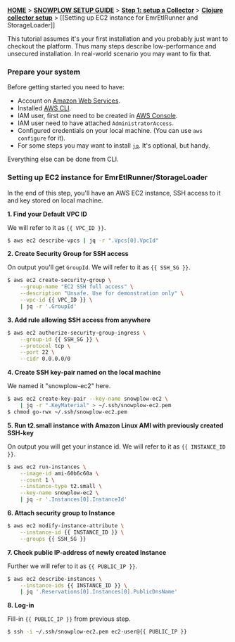 [**HOME**](Home) > [**SNOWPLOW SETUP GUIDE**](Setting-up-Snowplow) > [**Step 1: setup a Collector**](Setting-up-a-Collector) > [**Clojure collector setup**](setting-up-the-clojure-collector) > [[Setting up EC2 instance for EmrEtlRunner and StorageLoader]]

This tutorial assumes it's your first installation and you probably just want to checkout the platform. Thus many steps describe low-performance and unsecured installation. In real-world scenario you may want to fix that.

### Prepare your system

Before getting started you need to have:

- Account on [Amazon Web Services](http://aws.amazon.com/).
- Installed [AWS CLI](https://aws.amazon.com/cli/).
- IAM user, first one need to be created in [AWS Console](https://console.aws.amazon.com/iam/home?#users).
- IAM user need to have attached `AdministratorAccess`.
- Configured credentials on your local machine. (You can use `aws configure` for it).
- For some steps you may want to install [`jq`](https://stedolan.github.io/jq/). It's optional, but handy.

Everything else can be done from CLI.

### Setting up EC2 instance for EmrEtlRunner/StorageLoader

In the end of this step, you'll have an AWS EC2 instance, SSH access to it and key stored on local machine.

**1. Find your Default VPC ID**

We will refer to it as `{{ VPC_ID }}`.

```sh
$ aws ec2 describe-vpcs | jq -r ".Vpcs[0].VpcId"
```

**2. Create Security Group for SSH access**

On output you'll get `GroupId`. We will refer to it as `{{ SSH_SG }}`.

```sh
$ aws ec2 create-security-group \
    --group-name "EC2 SSH full access" \
    --description "Unsafe. Use for demonstration only" \
    --vpc-id {{ VPC_ID }} \
    | jq -r '.GroupId'
```

**3. Add rule allowing SSH access from anywhere**

```sh
$ aws ec2 authorize-security-group-ingress \
    --group-id {{ SSH_SG }} \
    --protocol tcp \
    --port 22 \
    --cidr 0.0.0.0/0
```

**4. Create SSH key-pair named on the local machine**

We named it "snowplow-ec2" here.

```sh
$ aws ec2 create-key-pair --key-name snowplow-ec2 \
    | jq -r ".KeyMaterial" > ~/.ssh/snowplow-ec2.pem
$ chmod go-rwx ~/.ssh/snowplow-ec2.pem
```

**5. Run t2.small instance with Amazon Linux AMI with previously created SSH-key**

On output you will get your instance id. We will refer to it as `{{ INSTANCE_ID }}`.

```sh
$ aws ec2 run-instances \
    --image-id ami-60b6c60a \
    --count 1 \
    --instance-type t2.small \
    --key-name snowplow-ec2 \
    | jq -r '.Instances[0].InstanceId'
```

**6. Attach security group to Instance**

```sh
$ aws ec2 modify-instance-attribute \
    --instance-id {{ INSTANCE_ID }} \
    --groups {{ SSH_SG }}
```

**7. Check public IP-address of newly created Instance**

Further we will refer to it as `{{ PUBLIC_IP }}`.

```sh
$ aws ec2 describe-instances \
    --instance-ids {{ INSTANCE_ID }} \
    | jq '.Reservations[0].Instances[0].PublicDnsName'
```

**8. Log-in**

Fill-in `{{ PUBLIC_IP }}` from previous step.

```sh
$ ssh -i ~/.ssh/snowplow-ec2.pem ec2-user@{{ PUBLIC_IP }}
```

